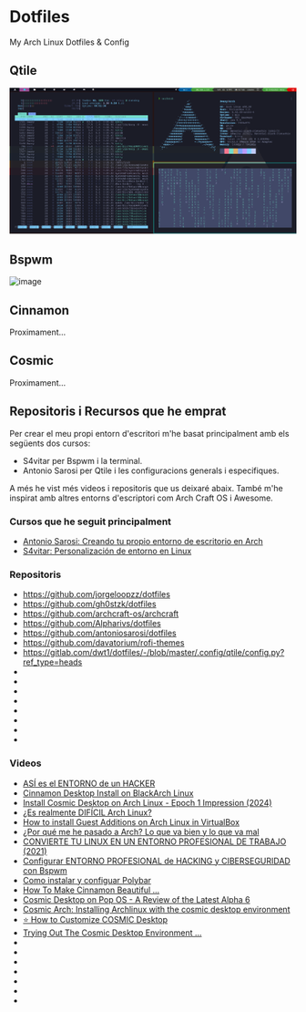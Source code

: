 # Dotfiles<br>
My Arch Linux Dotfiles &amp; Config

## Qtile<br>

![alt text](image.png)

## Bspwm<br>

![image](https://github.com/user-attachments/assets/fff0d40c-fd30-4984-a966-3d3641d238eb)

## Cinnamon<br>

Proximament...

## Cosmic

Proximament...

## Repositoris i Recursos que he emprat

Per crear el meu propi entorn d'escritori m'he basat principalment amb els següents dos cursos:
- S4vitar per Bspwm i la terminal.
- Antonio Sarosi per Qtile i les configuracions generals i especifiques.

A més he vist més videos i repositoris que us deixaré abaix. També m'he inspirat amb altres entorns d'escriptori com Arch Craft OS i Awesome.

### Cursos que he seguit principalment

- [Antonio Sarosi: Creando tu propio entorno de escritorio en Arch](https://mastermind.ac/curso/creando-tu-propio-entorno-de-escritorio-en-arch)
- [S4vitar: Personalización de entorno en Linux](https://hack4u.io/cursos/personalizacion-de-entorno-en-linux/)

### Repositoris

- https://github.com/jorgeloopzz/dotfiles
- https://github.com/gh0stzk/dotfiles
- https://github.com/archcraft-os/archcraft
- https://github.com/Alpharivs/dotfiles
- https://github.com/antoniosarosi/dotfiles
- https://github.com/davatorium/rofi-themes
- https://gitlab.com/dwt1/dotfiles/-/blob/master/.config/qtile/config.py?ref_type=heads
- 
- 
-
-
-
-
-
-

### Videos

- [ASÍ es el ENTORNO de un HACKER](https://www.youtube.com/watch?v=fshLf6u8B-w&list=PLAmFGtb2oqjVBq-umQ1MRF4mqYvUYy67g)
- [Cinnamon Desktop Install on BlackArch Linux](https://www.youtube.com/watch?v=mwHzOghuvyM&t=3s)
- [Install Cosmic Desktop on Arch Linux - Epoch 1 Impression (2024)](https://www.youtube.com/watch?v=UzgA3Aidrd0)
- [¿Es realmente DIFÍCIL Arch Linux?](https://www.youtube.com/watch?v=bLXx0pkONec)
- [How to install Guest Additions on Arch Linux in VirtualBox](https://www.youtube.com/watch?v=4LwQ4gokcVA&t=1s)
- [¿Por qué me he pasado a Arch? Lo que va bien y lo que va mal](https://www.youtube.com/watch?v=gFO99L4kzNg&t=611s)
- [CONVIERTE TU LINUX EN UN ENTORNO PROFESIONAL DE TRABAJO (2021)](https://www.youtube.com/watch?v=mHLwfI1nHHY)
- [Configurar ENTORNO PROFESIONAL de HACKING y CIBERSEGURIDAD con Bspwm](https://www.youtube.com/watch?v=7o7JqeToFzg)
- [Como instalar y configuar Polybar](https://www.youtube.com/watch?v=mRY5qisOBhk)
- [How To Make Cinnamon Beautiful ...](https://www.youtube.com/watch?v=Q_Uoe5H4ORs)
- [Cosmic Desktop on Pop OS - A Review of the Latest Alpha 6](https://www.youtube.com/watch?v=w6-99_Xo4qM)
- [Cosmic Arch: Installing Archlinux with the cosmic desktop environment](https://www.youtube.com/watch?v=8Zo-rFKUue4)
- [⭐ How to Customize COSMIC Desktop](https://www.youtube.com/watch?v=8Zo-rFKUue4)
- [Trying Out The Cosmic Desktop Environment ...](https://www.youtube.com/watch?v=2SSak5HoowU)
-
-
-
-
-
- 
- 
